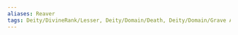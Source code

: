 ```yaml
---
aliases: Reaver
tags: Deity/DivineRank/Lesser, Deity/Domain/Death, Deity/Domain/Grave Alignment/LN, Deity/Pantheon/Draconic
---
```

